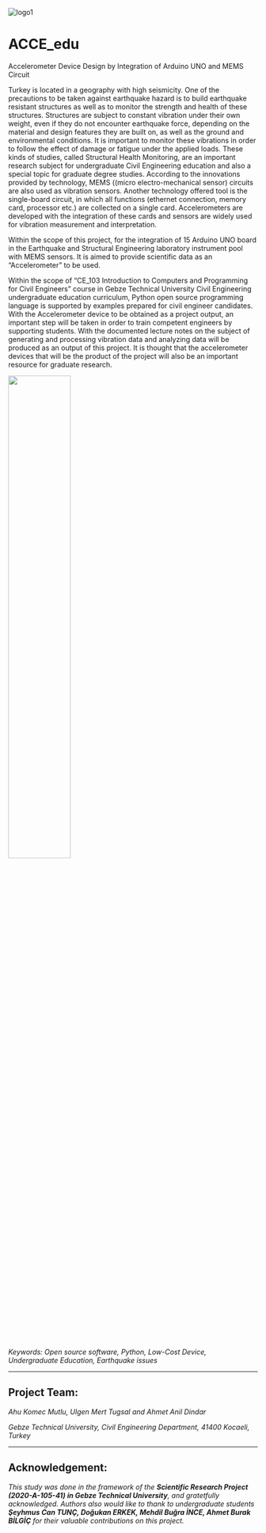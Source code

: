 ![logo1](https://user-images.githubusercontent.com/2802823/111889062-1c501280-89f3-11eb-81cf-790643d6e234.png)

# ACCE_edu
 Accelerometer Device Design by Integration of Arduino UNO and MEMS Circuit 



Turkey is located in a geography with high seismicity. One of the precautions to be taken against earthquake hazard is to build earthquake resistant structures as well as to monitor the strength and health of these structures. Structures are subject to constant vibration under their own weight, even if they do not encounter earthquake force, depending on the material and design features they are built on, as well as the ground and environmental conditions. It is important to monitor these vibrations in order to follow the effect of damage or fatigue under the applied loads. These kinds of studies, called Structural Health Monitoring, are an important research subject for undergraduate Civil Engineering education and also a special topic for graduate degree studies. According to the innovations provided by technology, MEMS ((micro electro-mechanical sensor) circuits are also used as vibration sensors. Another technology offered tool is the single-board circuit, in which all functions (ethernet connection, memory card, processor etc.) are collected on a single card. Accelerometers are developed with the integration of these cards and sensors are widely used for vibration measurement and interpretation.

Within the scope of this project, for the integration of 15 Arduino UNO board in the Earthquake and Structural Engineering laboratory instrument pool with MEMS sensors. It is aimed to provide scientific data as an “Accelerometer” to be used.

Within the scope of “CE_103 Introduction to Computers and Programming for Civil Engineers” course in Gebze Technical University Civil Engineering undergraduate education curriculum, Python open source programming language is supported by examples prepared for civil engineer candidates. With the Accelerometer device to be obtained as a project output, an important step will be taken in order to train competent engineers by supporting students. With the documented lecture notes on the subject of generating and processing vibration data and analyzing data will be produced as an output of this project. It is thought that the accelerometer devices that will be the product of the project will also be an important resource for graduate research.

<p align="align-center">  <img src="https://user-images.githubusercontent.com/2802823/111889832-312da580-89f5-11eb-9f2d-82695f598180.jpg" width = 50% > </p>

_Keywords: Open source software, Python, Low-Cost Device, Undergraduate Education, Earthquake issues_

---

## Project Team:

_Ahu Komec Mutlu, Ulgen Mert Tugsal and Ahmet Anil Dindar_

_Gebze Technical University, Civil Engineering Department, 41400 Kocaeli, Turkey_

---

## Acknowledgement:

_This study was done in the framework of the **Scientific Research Project (2020-A-105-41) in Gebze Technical University**, and gratetfully acknowledged. Authors also would like to thank to undergraduate students **Şeyhmus Can TUNÇ, Doğukan ERKEK, Mehdil Buğra İNCE, Ahmet Burak BİLGİÇ** for their valuable contributions on this project._

